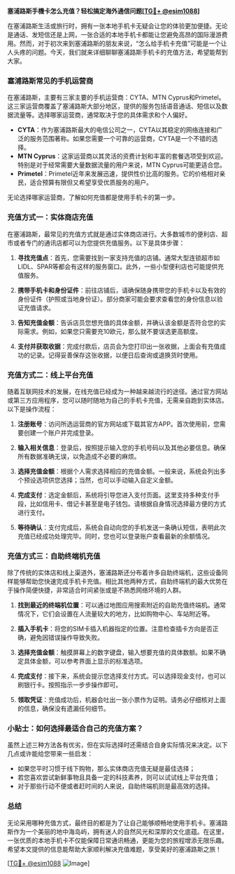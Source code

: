 **塞浦路斯手機卡怎么充值？轻松搞定海外通信问题[[TG💪+ @esim1088](https://t.me/s/esim1088)]**

在塞浦路斯生活或旅行时，拥有一张本地手机卡无疑会让您的体验更加便捷。无论是通话、发短信还是上网，一张合适的本地手机卡都能让您避免高昂的国际漫游费用。然而，对于初次来到塞浦路斯的朋友来说，“怎么给手机卡充值”可能是一个让人头疼的问题。今天，我们就来详细聊聊塞浦路斯手机卡的充值方法，希望能帮到大家。

### 塞浦路斯常见的手机运营商

在塞浦路斯，主要有三家主要的手机运营商：CYTA、MTN Cyprus和Primetel。这三家运营商覆盖了塞浦路斯大部分地区，提供的服务包括语音通话、短信以及数据流量等。选择哪家运营商，通常取决于您的具体需求和个人偏好。

- **CYTA**：作为塞浦路斯最大的电信公司之一，CYTA以其稳定的网络连接和广泛的服务范围著称。如果您需要一个可靠的运营商，CYTA是一个不错的选择。
- **MTN Cyprus**：这家运营商以其灵活的资费计划和丰富的套餐选项受到欢迎。特别是对于经常需要大量数据流量的用户来说，MTN Cyprus可能更适合您。
- **Primetel**：Primetel近年来发展迅速，提供性价比高的服务。它的价格相对亲民，适合预算有限但又希望享受优质服务的用户。

无论选择哪家运营商，了解如何充值都是使用手机卡的第一步。

### 充值方式一：实体商店充值

在塞浦路斯，最常见的充值方式就是通过实体商店进行。大多数城市的便利店、超市或者专门的通讯店都可以为您提供充值服务。以下是具体步骤：

1. **寻找充值点**：首先，您需要找到一家支持充值的店铺。通常大型连锁超市如LIDL、SPAR等都会有这样的服务窗口。此外，一些小型便利店也可能提供充值服务。
   
2. **携带手机卡和身份证件**：前往店铺后，请确保随身携带您的手机卡以及有效的身份证件（护照或当地身份证）。部分商家可能会要求查看您的身份信息以验证充值请求。

3. **告知充值金额**：告诉店员您想充值的具体金额，并确认该金额是否符合您的实际需求。例如，如果您只需要充10欧元，那么就不要误选更高额度。

4. **支付并获取收据**：完成付款后，店员会为您打印出一张收据，上面会有充值成功的记录。记得妥善保存这张收据，以便日后查询或退换货时使用。

### 充值方式二：线上平台充值

随着互联网技术的发展，在线充值已经成为一种越来越流行的途径。通过官方网站或第三方应用程序，您可以随时随地为自己的手机卡充值，无需亲自跑到实体店。以下是操作流程：

1. **注册账号**：访问所选运营商的官方网站或下载其官方APP。首次使用前，您需要创建一个账户并完成登录。

2. **输入相关信息**：登录后，按照提示输入您的手机号码以及其他必要信息。确保所有数据准确无误，以免造成不必要的麻烦。

3. **选择充值金额**：根据个人需求选择相应的充值金额。一般来说，系统会列出多个预设选项供您选择；当然，也可以手动输入自定义金额。

4. **完成支付**：选定金额后，系统将引导您进入支付页面。这里支持多种支付手段，比如信用卡、借记卡甚至是电子钱包。请根据自身情况选择最方便的方式进行支付。

5. **等待确认**：支付完成后，系统会自动向您的手机发送一条确认短信，表明此次充值已经成功处理完毕。同时，您也可以登录账户查看最新的余额情况。

### 充值方式三：自助终端机充值

除了传统的实体店和线上渠道外，塞浦路斯还分布着许多自助终端机，这些设备同样能够帮助您快速完成手机卡充值。相比其他两种方式，自助终端机的最大优势在于操作简便快捷，非常适合时间紧张或是不熟悉网络环境的人群。

1. **找到最近的终端机位置**：可以通过地图应用搜索附近的自助充值终端机。通常情况下，它们会设置在人流量较大的地方，比如购物中心、车站附近等。

2. **插入手机卡**：将您的SIM卡插入机器指定的位置。注意检查插卡方向是否正确，避免因错误操作导致失败。

3. **选择充值金额**：触摸屏幕上的数字键盘，输入想要充值的具体数额。如果不确定具体金额，可以参考界面上显示的标准选项。

4. **完成支付**：接下来，系统会提示您选择支付方式。可以选择现金支付，也可以刷银行卡。按照指示一步步操作即可。

5. **领取凭证**：充值成功后，机器会吐出一张小票作为证明。请务必仔细核对上面的信息，确保没有遗漏任何细节。

### 小贴士：如何选择最适合自己的充值方案？

虽然上述三种方法各有优劣，但在实际选择时还需结合自身实际情况来决定。以下几点或许能给您带来一些启发：

- 如果您平时习惯于线下购物，那么实体商店充值无疑是最佳选择；
- 若您喜欢尝试新鲜事物且具备一定的科技素养，则可以试试线上平台充值；
- 对于那些行动不便或者赶时间的人来说，自助终端机则是最高效的选择。

### 总结

无论采用哪种充值方式，最终目的都是为了让自己能够顺畅地使用手机卡。塞浦路斯作为一个美丽的地中海岛屿，拥有迷人的自然风光和深厚的文化底蕴。在这里，一张优质的本地手机卡不仅能保障日常通讯畅通，更能为您的旅程增添无限乐趣。希望本文提供的信息能帮助大家顺利解决充值难题，享受美好的塞浦路斯之旅！

[[TG💪+ @esim1088](https://t.me/s/esim1088) ![Image](https://i.postimg.cc/4NQfJmqS/Snipaste-2025-05-13-00-14-12.png)]